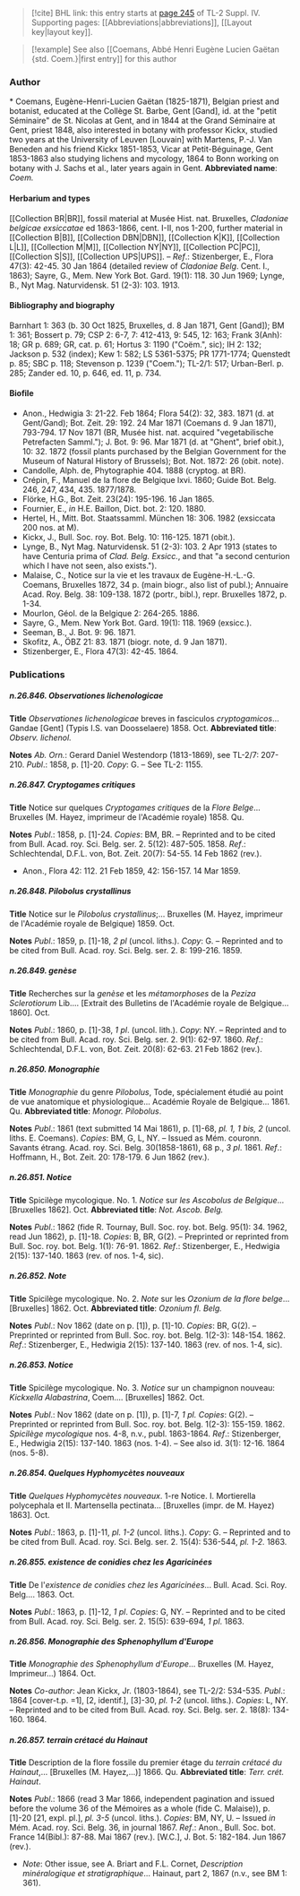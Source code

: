 > [!cite] BHL link: this entry starts at [page 245](https://www.biodiversitylibrary.org/page/33265922) of TL-2 Suppl. IV.
> Supporting pages: [[Abbreviations|abbreviations]], [[Layout key|layout key]].

> [!example] See also [[Coemans, Abbé Henri Eugène Lucien Gaëtan {std. Coem.}|first entry]] for this author

### Author

\* Coemans, Eugène-Henri-Lucien Gaëtan (1825-1871), Belgian priest and botanist, educated at the Collège St. Barbe, Gent \[Gand\], id. at the "petit Séminaire" de St. Nicolas at Gent, and in 1844 at the Grand Séminaire at Gent, priest 1848, also interested in botany with professor Kickx, studied two years at the University of Leuven \[Louvain\] with Martens, P.-J. Van Beneden and his friend Kickx 1851-1853, Vicar at Petit-Béguinage, Gent 1853-1863 also studying lichens and mycology, 1864 to Bonn working on botany with J. Sachs et al., later years again in Gent. 
**Abbreviated name**: *Coem.*

#### Herbarium and types

[[Collection BR|BR]], fossil material at Musée Hist. nat. Bruxelles, *Cladoniae belgicae exsiccatae* ed 1863-1866, cent. I-II, nos 1-200, further material in [[Collection B|B]], [[Collection DBN|DBN]], [[Collection K|K]], [[Collection L|L]], [[Collection M|M]], [[Collection NY|NY]], [[Collection PC|PC]], [[Collection S|S]], [[Collection UPS|UPS]]. – *Ref*.: Stizenberger, E., Flora 47(3): 42-45. 30 Jan 1864 (detailed review of *Cladoniae Belg*. Cent. I., 1863); Sayre, G., Mem. New York Bot. Gard. 19(1): 118. 30 Jun 1969; Lynge, B., Nyt Mag. Naturvidensk. 51 (2-3): 103. 1913.

#### Bibliography and biography

Barnhart 1: 363 (b. 30 Oct 1825, Bruxelles, d. 8 Jan 1871, Gent \[Gand\]); BM 1: 361; Bossert p. 79; CSP 2: 6-7, 7: 412-413, 9: 545, 12: 163; Frank 3(Anh): 18; GR p. 689; GR, cat. p. 61; Hortus 3: 1190 ("Coëm.", sic); IH 2: 132; Jackson p. 532 (index); Kew 1: 582; LS 5361-5375; PR 1771-1774; Quenstedt p. 85; SBC p. 118; Stevenson p. 1239 ("Coem."); TL-2/1: 517; Urban-Berl. p. 285; Zander ed. 10, p. 646, ed. 11, p. 734.

#### Biofile

- Anon., Hedwigia 3: 21-22. Feb 1864; Flora 54(2): 32, 383. 1871 (d. at Gent/Gand); Bot. Zeit. 29: 192. 24 Mar 1871 (Coemans d. 9 Jan 1871), 793-794. 17 Nov 1871 (BR, Musée hist. nat. acquired "vegetabilische Petrefacten Samml."); J. Bot. 9: 96. Mar 1871 (d. at "Ghent", brief obit.), 10: 32. 1872 (fossil plants purchased by the Belgian Government for the Museum of Natural History of Brussels); Bot. Not. 1872: 26 (obit. note).
- Candolle, Alph. de, Phytographie 404. 1888 (cryptog. at BR).
- Crépin, F., Manuel de la flore de Belgique lxvi. 1860; Guide Bot. Belg. 246, 247, 434, 435. 1877/1878.
- Flörke, H.G., Bot. Zeit. 23(24): 195-196. 16 Jan 1865.
- Fournier, E., *in* H.E. Baillon, Dict. bot. 2: 120. 1880.
- Hertel, H., Mitt. Bot. Staatssamml. München 18: 306. 1982 (exsiccata 200 nos. at M).
- Kickx, J., Bull. Soc. roy. Bot. Belg. 10: 116-125. 1871 (obit.).
- Lynge, B., Nyt Mag. Naturvidensk. 51 (2-3): 103. 2 Apr 1913 (states to have Centuria prima of *Clad. Belg. Exsicc.*, and that "a second centurion which I have not seen, also exists.").
- Malaise, C., Notice sur la vie et les travaux de Eugène-H.-L.-G. Coemans, Bruxelles 1872, 34 p. (main biogr., also list of publ.); Annuaire Acad. Roy. Belg. 38: 109-138. 1872 (portr., bibl.), repr. Bruxelles 1872, p. 1-34.
- Mourlon, Géol. de la Belgique 2: 264-265. 1886.
- Sayre, G., Mem. New York Bot. Gard. 19(1): 118. 1969 (exsicc.).
- Seeman, B., J. Bot. 9: 96. 1871.
- Skofitz, A., ÖBZ 21: 83. 1871 (biogr. note, d. 9 Jan 1871).
- Stizenberger, E., Flora 47(3): 42-45. 1864.

### Publications

##### n.26.846. Observationes lichenologicae

**Title**
*Observationes lichenologicae* breves in fasciculos *cryptogamicos*... Gandae \[Gent\] (Typis I.S. van Doosselaere) 1858. Oct.
**Abbreviated title**: *Observ. lichenol.*

**Notes**
*Ab. Orn.*: Gerard Daniel Westendorp (1813-1869), see TL-2/7: 207-210.
*Publ*.: 1858, p. \[1\]-20. *Copy*: G. – See TL-2: 1155.

##### n.26.847. Cryptogames critiques

**Title**
Notice sur quelques *Cryptogames critiques* de la *Flore Belge*... Bruxelles (M. Hayez, imprimeur de l'Académie royale) 1858. Qu.

**Notes**
*Publ*.: 1858, p. \[1\]-24. *Copies*: BM, BR. – Reprinted and to be cited from Bull. Acad. roy. Sci. Belg. ser. 2. 5(12): 487-505. 1858.
*Ref*.: Schlechtendal, D.F.L. von, Bot. Zeit. 20(7): 54-55. 14 Feb 1862 (rev.).
- Anon., Flora 42: 112. 21 Feb 1859, 42: 156-157. 14 Mar 1859.

##### n.26.848. Pilobolus crystallinus

**Title**
Notice sur le *Pilobolus crystallinus*;... Bruxelles (M. Hayez, imprimeur de l'Académie royale de Belgique) 1859. Oct.

**Notes**
*Publ*.: 1859, p. \[1\]-18, *2 pl* (uncol. liths.). *Copy*: G. – Reprinted and to be cited from Bull. Acad. roy. Sci. Belg. ser. 2. 8: 199-216. 1859.

##### n.26.849. genèse

**Title**
Recherches sur la *genèse* et les *métamorphoses* de la *Peziza Sclerotiorum* Lib.... \[Extrait des Bulletins de l'Académie royale de Belgique... 1860\]. Oct.

**Notes**
*Publ*.: 1860, p. \[1\]-38, *1 pl*. (uncol. lith.). *Copy*: NY. – Reprinted and to be cited from Bull. Acad. roy. Sci. Belg. ser. 2. 9(1): 62-97. 1860.
*Ref*.: Schlechtendal, D.F.L. von, Bot. Zeit. 20(8): 62-63. 21 Feb 1862 (rev.).

##### n.26.850. Monographie

**Title**
*Monographie* du genre *Pilobolus*, Tode, spécialement étudié au point de vue anatomique et physiologique... Académie Royale de Belgique... 1861. Qu.
**Abbreviated title**: *Monogr. Pilobolus*.

**Notes**
*Publ*.: 1861 (text submitted 14 Mai 1861), p. \[1\]-68, *pl. 1, 1 bis, 2* (uncol. liths. E. Coemans).
*Copies*: BM, G, L, NY. – Issued as Mém. couronn. Savants étrang. Acad. roy. Sci. Belg. 30(1858-1861), 68 p., *3 pl*. 1861.
*Ref*.: Hoffmann, H., Bot. Zeit. 20: 178-179. 6 Jun 1862 (rev.).

##### n.26.851. Notice

**Title**
Spicilège mycologique. No. 1. *Notice* sur *les Ascobolus de Belgique*... \[Bruxelles 1862\]. Oct.
**Abbreviated title**: *Not. Ascob. Belg.*

**Notes**
*Publ*.: 1862 (fide R. Tournay, Bull. Soc. roy. bot. Belg. 95(1): 34. 1962, read Jun 1862), p. \[1\]-18. *Copies*: B, BR, G(2). – Preprinted or reprinted from Bull. Soc. roy. bot. Belg. 1(1): 76-91. 1862.
*Ref*.: Stizenberger, E., Hedwigia 2(15): 137-140. 1863 (rev. of nos. 1-4, sic).

##### n.26.852. Note

**Title**
Spicilège mycologique. No. 2. *Note* sur les *Ozonium de la flore belge*... \[Bruxelles\] 1862. Oct.
**Abbreviated title**: *Ozonium fl. Belg.*

**Notes**
*Publ*.: Nov 1862 (date on p. \[1\]), p. \[1\]-10. *Copies*: BR, G(2). – Preprinted or reprinted from Bull. Soc. roy. bot. Belg. 1(2-3): 148-154. 1862.
*Ref*.: Stizenberger, E., Hedwigia 2(15): 137-140. 1863 (rev. of nos. 1-4, sic).

##### n.26.853. Notice

**Title**
Spicilège mycologique. No. 3. *Notice* sur un champignon nouveau: *Kickxella Alabastrina*, Coem.... \[Bruxelles\] 1862. Oct.

**Notes**
*Publ*.: Nov 1862 (date on p. \[1\]), p. \[1\]-7, *1 pl. Copies*: G(2). – Preprinted or reprinted from Bull. Soc. roy. bot. Belg. 1(2-3): 155-159. 1862.
*Spicilège mycologique* nos. 4-8, n.v., publ. 1863-1864.
*Ref*.: Stizenberger, E., Hedwigia 2(15): 137-140. 1863 (nos. 1-4). – See also id. 3(1): 12-16. 1864 (nos. 5-8).

##### n.26.854. Quelques Hyphomycètes nouveaux

**Title**
*Quelques Hyphomycètes nouveaux*. 1-re Notice. I. Mortierella polycephala et II. Martensella pectinata... \[Bruxelles (impr. de M. Hayez) 1863\]. Oct.

**Notes**
*Publ*.: 1863, p. \[1\]-11, *pl. 1-2* (uncol. liths.). *Copy*: G. – Reprinted and to be cited from Bull. Acad. roy. Sci. Belg. ser. 2. 15(4): 536-544, *pl. 1-2.* 1863.

##### n.26.855. existence de conidies chez les Agaricinées

**Title**
De l'*existence de conidies chez les Agaricinées*... Bull. Acad. Sci. Roy. Belg.... 1863. Oct.

**Notes**
*Publ*.: 1863, p. \[1\]-12, *1 pl*. *Copies*: G, NY. – Reprinted and to be cited from Bull. Acad. roy. Sci. Belg. ser. 2. 15(5): 639-694, *1 pl*. 1863.

##### n.26.856. Monographie des Sphenophyllum d'Europe

**Title**
*Monographie des Sphenophyllum d'Europe*... Bruxelles (M. Hayez, Imprimeur...) 1864. Oct.

**Notes**
*Co-author*: Jean Kickx, Jr. (1803-1864), see TL-2/2: 534-535.
*Publ*.: 1864 \[cover-t.p. =1\], \[2, identif.\], \[3\]-30, *pl. 1-2* (uncol. liths.). *Copies*: L, NY. – Reprinted and to be cited from Bull. Acad. roy. Sci. Belg. ser. 2. 18(8): 134-160. 1864.

##### n.26.857. terrain crétacé du Hainaut

**Title**
Description de la flore fossile du premier étage du *terrain crétacé du Hainaut*,... \[Bruxelles (M. Hayez,...)\] 1866. Qu.
**Abbreviated title**: *Terr. crét. Hainaut*.

**Notes**
*Publ*.: 1866 (read 3 Mar 1866, independent pagination and issued before the volume 36 of the Mémoires as a whole (fide C. Malaise)), p. \[1\]-20 \[21, expl. pl.\], *pl. 3-5* (uncol. liths.).
*Copies*: BM, NY, U. – Issued *in* Mém. Acad. roy. Sci. Belg. 36, in journal 1867.
*Ref*.: Anon., Bull. Soc. bot. France 14(Bibl.): 87-88. Mai 1867 (rev.). \[W.C.\], J. Bot. 5: 182-184. Jun 1867 (rev.).
- *Note*: Other issue, see A. Briart and F.L. Cornet, *Description minéralogique et stratigraphique*... Hainaut, part 2, 1867 (n.v., see BM 1: 361).


